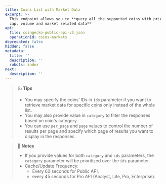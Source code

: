 ```yaml
---
title: Coins List with Market Data
excerpt: >-
  This endpoint allows you to **query all the supported coins with price, market
  cap, volume and market related data**
api:
  file: coingecko-public-api-v3.json
  operationId: coins-markets
deprecated: false
hidden: false
metadata:
  title: ''
  description: ''
  robots: index
next:
  description: ''
---
```

> 👍 **Tips**
> 
> - You may specify the coins’ IDs in `ids` parameter if you want to retrieve market data for specific coins only instead of the whole list.
> - You may also provide value in `category` to filter the responses based on coin's category.
> - You can use `per_page` and `page` values to control the number of results per page and specify which page of results you want to display in the responses.

> 📘 **Notes**
> 
> - If you provide values for both `category` and `ids` parameters, the `category` parameter will be prioritized over the `ids` parameter.
> - Cache/Update Frequency: 
>   - Every 60 seconds for Public API.
>   - every 45 seconds for Pro API (Analyst, Lite, Pro, Enterprise).